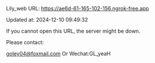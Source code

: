 Lily_web URL: https://ae6d-61-165-102-156.ngrok-free.app

Updated at: 2024-12-10 09:49:32

If you cannot open this URL, the server might be down.

Please contact: 

goley04@foxmail.com Or Wechat:GL_yeaH